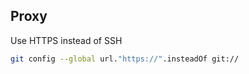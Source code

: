 ## Proxy

Use HTTPS instead of SSH

```bash
git config --global url."https://".insteadOf git://
```
